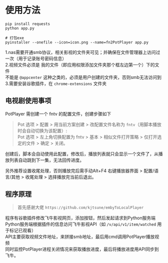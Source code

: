 # 使用方法

```shell
pip install requests
python app.py

# 打包exe
pyinstaller --onefile --icon=icon.png --name=fn2PotPlayer app.py
```

1.nas需要开通smb协议，相关影视的文件夹可见；并确保在文件管理器上访问过一次（用于记录账号密码信息）  
2.视频文件必须是 我的文件（即应用权限添加文件夹那个框左边第一个）下的文件  
不能是 `@appcenter` 这种之类的，必须是用户创建的文件夹，否则smb无法访问到  
3.需要安装谷歌插件，在 `chrome-extensions` 文件夹

## 电视剧使用事项

PotPlayer 需创建一个 fntv 的配置文件，创建步骤如下  
> Pot 选项 > 配置 > 用当前方案创建 > 改配置文件名称为 `fntv`（用脚本播放时会自动切换为该配置）:  
 Pot 选项 > 左上角切换配置为 fntv > 基本 > 相似文件打开策略 > 仅打开选定的文件 > 确定 > 关闭。

创建后，脚本会自动使用此配置，修改后，播放列表就只会显示一个文件了，从播放列表自动跳到下一集，无法回传进度。  

另外推荐设置收尾处理，否则播放完后需手动Alt+F4
右键播放器界面 > 配置/语言/其他 > 收尾处理 > 选择播放完当前后退出。

## 程序原理

> 首先感谢大佬 `https://github.com/kjtsune/embyToLocalPlayer`  


程序有谷歌插件修改飞牛影视网页，添加按钮，然后发起请求到Python服务端  
Python服务端根据插件的信息访问飞牛影视API（如 `/v/api/v1/item/watched` 用于标记已观看）  
API主要获取视频文件地址，来拼接smb地址，最后用cmd调用PotPlayer播放视频  
同时监控PotPlayer进程关闭情况来获取播放进度，最后将播放进度用API同步到飞牛。  
